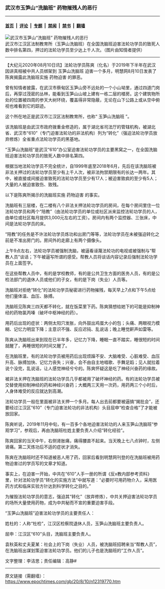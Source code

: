 ### 武汉市玉笋山“洗脑班” 药物摧残人的恶行

---

#### [首页](../../../..?n12319770) &nbsp;|&nbsp; [评论](../../../../../epoch-comment?n12319770) &nbsp;|&nbsp; [专题](../../../../../epoch-special?n12319770) &nbsp;|&nbsp; [禁闻](../../../../../epoch-news?n12319770) &nbsp;|&nbsp; [禁书](../../../../../books?n12319770) &nbsp;|&nbsp; [翻墙](https://github.com/gfw-breaker/nogfw/blob/master/README.md?n12319770)


<div><img alt="武汉市玉笋山“洗脑班” 药物摧残人的恶行" class="attachment-djy_600_400 size-djy_600_400 wp-post-image" src="https://i.epochtimes.com/assets/uploads/2020/08/12-3.jpg"/>
<div class="caption">
 武汉市江汉区法制教育所（玉笋山洗脑班）在全国洗脑班迫害法轮功学员的致死人数中排名第四，押过的法轮功学员至少达上千人次。（图片由知情者提供）
</div></div><hr/><div class="post_content" id="artbody" itemprop="articleBody">
 <!-- article content begin -->
 <p>
  【大纪元2020年08月10日讯】法轮功学员陈爽（化名）于2019年下半年在武汉因讲真相被中共人员绑架到
  <ok href="https://www.epochtimes.com/gb/tag/%E7%8E%89%E7%AC%8B%E5%B1%B1%E6%B4%97%E8%84%91%E7%8F%AD.html">
   玉笋山洗脑班
  </ok>
  迫害一个多月，明慧网8月10日发表了陈爽揭露此洗脑班实施
  <ok href="https://www.epochtimes.com/gb/tag/%E8%8D%AF%E7%89%A9%E8%BF%AB%E5%AE%B3.html">
   药物迫害
  </ok>
  的罪恶。
 </p>
 <p>
  曾有知情者披露，在武汉市蔡甸区玉笋山旁不远处的一个小山坳里，通过四道门岗后，再穿过茂密的丛林，能看到玉笋山山坡上建有一栋二层的楼房。这个建筑物所处的位置被四周的参天大树环绕，覆盖得非常隐蔽，无论在山下公路上或从空中俯视也难看到它的踪迹。
 </p>
 <p>
  这个所在地正是武汉市江汉区法制教育所，也称“
  <ok href="https://www.epochtimes.com/gb/tag/%E7%8E%89%E7%AC%8B%E5%B1%B1%E6%B4%97%E8%84%91%E7%8F%AD.html">
   玉笋山洗脑班
  </ok>
  ”。
 </p>
 <p>
  该洗脑班是由武汉市政府拨重金修造的，属于湖北省司法厅的管辖机构，被湖北省、武汉市“610”（专门迫害法轮功的非法机构）列为“转化”（强迫法轮功学员放弃修炼）全省重点法轮功学员的黑基地。
 </p>
 <p>
  “玉笋山洗脑班”是武汉“610”办公室迫害法轮功学员的主要黑窝之一，在全国洗脑班迫害法轮功学员的致死人数中排名第四。
 </p>
 <p>
  根据当地法轮功学员不完全统计，自1999年底至2018年6月，先后在该洗脑班被非法关押过的法轮功学员至少有上千人次，被非法拘禁期限有的长达一两年。其中，被直接或间接迫害致死的法轮功学员至少有17人；被迫害致疯的至少有5人；大量的人被迫害致伤、致残。
 </p>
 <p>
  以下是陈爽所揭示的洗脑班实施
  <ok href="https://www.epochtimes.com/gb/tag/%E8%8D%AF%E7%89%A9%E8%BF%AB%E5%AE%B3.html">
   药物迫害
  </ok>
  的事实。
 </p>
 <p>
  洗脑班有三层楼，在二楼有八个非法关押法轮功学员的房间，在每个房间里住一位法轮功学员和两个“陪教”（由法轮功学员的单位或社区派来监控法轮功学员的人，由单位或社区每月提供3,000元左右的工资）。房间内有两个监控器、三张床，中间是法轮功学员的床。
 </p>
 <p>
  “陪教”的任务是不许法轮功学员炼功和出房门等等，法轮功学员在未被强迫转化之前是不准出房门的。房间外的走廊上有两个摄像头。
 </p>
 <p>
  上午9点左右，法轮功学员被强制洗脑，被逼看诬蔑法轮功的电视或被强制与“帮教人员”谈话；下午被逼写所谓的感受。帮教人员将谈话内容记录后强制法轮功学员在上面签字。
 </p>
 <p>
  在这些帮教人员中，有的是学校教师，有的是公共卫生方面的医务人员，有的是公检法部门的退休人员或他们的子女，有的是下岗（失业）人员等。
 </p>
 <p>
  洗脑班对拒绝“转化”的法轮功学员秘密进行药物摧残，每天早上7点和下午5点给他们量体温、血压、脉搏。
 </p>
 <p>
  洗脑班见陈爽三四天都不转化，就在饭菜里下药。陈爽猜想给她下的可能是抑制神经的药物氯丙嗪（破坏中枢神经的药）。
 </p>
 <p>
  用药后出现的症状：两侧太阳穴发胀，向外鼓出鸡蛋大小的包；头痛、两眼视力模糊、记忆力明显下降；主意识不强、反应迟钝、乱说话；晚上睡觉鼾声如雷等。
 </p>
 <p>
  陈爽从洗脑班出来到现在已半年多，记忆力下降，睡眠一直不踏实，睡很短的时间就醒了，再睡很短的时间又醒了。
 </p>
 <p>
  在洗脑班里，有的法轮功学员被用药后出现烦躁不安、大脑难受、心脏难受、血压升高、脉搏加快、记忆力丧失；兴奋，会不由自主地唱歌、手舞足蹈；见人就拉着说个没完，乱说话，让人感觉神经兮兮的。陈爽怀疑这是吃了神经兴奋药的缘故。
 </p>
 <p>
  被非法关押在洗脑班的法轮功学员几乎都被用了破坏神经的药。有的法轮功学员被交替使用抑制神经的药和神经兴奋药；大概两三天用一次药，用药两三个小时后，人身体难受的反应就达到高潮。
 </p>
 <p>
  法轮功学员一般在里面被非法关押一个多月。每人出去前都要被逼搞“揭批会”，还要经过江汉区“610”（专门迫害法轮功的非法机构）头目屈申“检查合格”了才能被放回家。
 </p>
 <p>
  陈爽听说，2019年11月中旬，有一百多个各地迫害法轮功的人来玉笋山洗脑班“参观学习”，参观后，再由洗脑班杜姓主要负责人介绍“转化经验”。
 </p>
 <p>
  陈爽回家的当天中午，右侧肾胀痛，痛得腰直不起来。当天晚上七八点钟时，左侧肾痛。第二天炼功后不适的症状才消失。
 </p>
 <p>
  陈爽在洗脑班时还不知道被恶人用了药，回家后看到明慧网刊登的在洗脑班被用药物迫害过的学员写的文章才知道。
 </p>
 <p data-reader-unique-id="17">
  事实上，在迫害一开始，中共在“610”人手一册的所谓《反x教内部参考资料》里，针对法轮功学员“转化的实施方法”中就写道：“必要时可用药物介入，采用医药方式和临床实验方针达到科学转化之目的。”
 </p>
 <p data-reader-unique-id="18">
  为摧毁法轮功学员的意志，强迫其“转化”（放弃修炼），中共关押迫害法轮功学员的场所大量使用药物，成为中共秘而不宣的重要迫害手段。
 </p>
 <p>
  “玉笋山洗脑班”迫害法轮功学员的主要责任人：
 </p>
 <p>
  姓杜的：人称“杜检”，江汉区检察院退休人员，玉笋山洗脑班主要负责人。
 </p>
 <p>
  屈申：江汉区“610”头目，洗脑班主要负责人。
 </p>
 <p>
  袁秋英和丈夫夏某：社会上的下岗（失业）人员，被洗脑班招聘来当“帮教人员”，在洗脑班出谋划策迫害法轮功学员。他们的儿子也是洗脑班的“工作人员”。
 </p>
 <p>
  文字整理：李洁思；责任编辑：高静#
 </p>
 <!-- article content end -->
 <div id="below_article_ad">
 </div>
</div>


---

原文链接（需翻墙）：https://www.epochtimes.com/gb/20/8/10/n12319770.htm